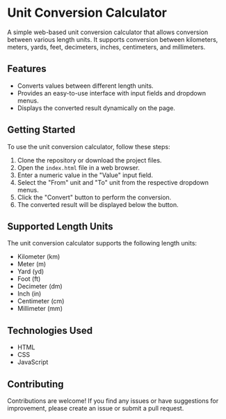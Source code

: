 # Unit Conversion Calculator

A simple web-based unit conversion calculator that allows conversion between various length units. It supports conversion between kilometers, meters, yards, feet, decimeters, inches, centimeters, and millimeters.

## Features

- Converts values between different length units.
- Provides an easy-to-use interface with input fields and dropdown menus.
- Displays the converted result dynamically on the page.

## Getting Started

To use the unit conversion calculator, follow these steps:

1. Clone the repository or download the project files.
2. Open the `index.html` file in a web browser.
3. Enter a numeric value in the "Value" input field.
4. Select the "From" unit and "To" unit from the respective dropdown menus.
5. Click the "Convert" button to perform the conversion.
6. The converted result will be displayed below the button.

## Supported Length Units

The unit conversion calculator supports the following length units:

- Kilometer (km)
- Meter (m)
- Yard (yd)
- Foot (ft)
- Decimeter (dm)
- Inch (in)
- Centimeter (cm)
- Millimeter (mm)

## Technologies Used

- HTML
- CSS
- JavaScript

## Contributing

Contributions are welcome! If you find any issues or have suggestions for improvement, please create an issue or submit a pull request.

